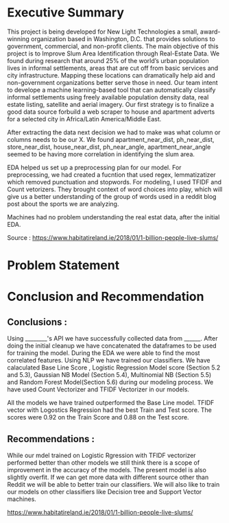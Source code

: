# Executive Summary

This project is being developed for New Light Technologies  a small, award-winning organization based in Washington, D.C. that provides solutions to government, commercial, and non-profit clients. The main objective of this project is to Improve Slum Area Identification through Real-Estate Data. We found during research that around 25% of the world’s urban population lives in informal settlements, areas that are cut off from basic services and city infrastructure. Mapping these locations can dramatically help aid and non-government organizations better serve those in need. Our team intent to develope a machine learning-based tool that can automatically classify informal settlements using freely available population density data, real estate listing, satellite and aerial imagery. Our first strategy is to finalize a good data source forbuild a web scraper to house and apartment adverts for a selected city in Africa/Latin America/Middle East.


After extracting the data next decision we had to make was what column or columns needs to be our X. We found apartment_near_dist, ph_near_dist, store_near_dist, house_near_dist, ph_near_angle, apartment_near_angle seemed to be having more correlation in identifying the slum area. 
 

EDA helped us set up a preprocessing plan for our model. For preprocessing, we had created a fucntion that used regex, lemmatizatizer which removed punctuation and stopwords. For modeling, I used  TFIDF and Count vetorizers. They brought context of word choices into play, which will give us a better understanding of the group of words used in a reddit blog post about the sports we are analyzing.
 
Machines had no problem understanding the real estat data, after the initial EDA.

Source : https://www.habitatireland.ie/2018/01/1-billion-people-live-slums/

# Problem Statement


 # Conclusion and Recommendation
 
## Conclusions : 
Using ________'s API we have successfully collected data from ______. After doing the initial cleanup we have concatenated the dataframes to be used for training the model. During the EDA we were able to find the most correlated features. Using NLP we have trained our classifiers. We have calaculated Base Line Score , Logistic Regression Model score (Section 5.2 and 5.3), Gaussian NB Model (Section 5.4), Multinomial NB (Section 5.5) and Random Forest Model(Section 5.6) during our modeling process. We have used Count Vectorizer and TFIDF Vectorizer in our models.

All the models we have trained outperformed the Base Line model. TFIDF vector with Logostics Regression had the best Train and Test score. The scores were 0.92 on the Train Score and 0.88 on the Test score.

## Recommendations :

While our mdel trained on Logistic Rgression with TFIDF vectorizer performed better than other models we still think there is a scope of improvement in the accuracy of the models. The present model is also slightly overfit. If we can get more data with different source other than Reddit we will be able to better train our classifiers. We will also like to train our models on other classifiers like Decision tree and Support Vector machines.

https://www.habitatireland.ie/2018/01/1-billion-people-live-slums/